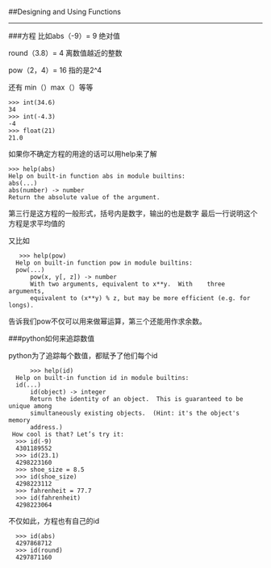 ##Designing and Using Functions
****
###方程
比如abs（-9）= 9
绝对值

round（3.8）= 4
离数值越近的整数

pow（2，4）= 16   指的是2^4

还有 min（）max（）等等

 

    >>> int(34.6)
    34
    >>> int(-4.3)
    -4
    >>> float(21)
    21.0

如果你不确定方程的用途的话可以用help来了解


       
    >>> help(abs)
    Help on built-in function abs in module builtins:
    abs(...)
    abs(number) -> number
    Return the absolute value of the argument.

第三行是这方程的一般形式，括号内是数字，输出的也是数字
最后一行说明这个方程是求平均值的

又比如
       
       >>> help(pow)
      Help on built-in function pow in module builtins:
      pow(...)
          pow(x, y[, z]) -> number
          With two arguments, equivalent to x**y.  With    three arguments,
          equivalent to (x**y) % z, but may be more efficient (e.g. for longs).

告诉我们pow不仅可以用来做幂运算，第三个还能用作求余数。


###python如何来追踪数值

python为了追踪每个数值，都赋予了他们每个id

          >>> help(id)
      Help on built-in function id in module builtins:
      id(...)
          id(object) -> integer
          Return the identity of an object.  This is guaranteed to be unique among
          simultaneously existing objects.  (Hint: it's the object's memory
          address.)
     How cool is that? Let’s try it:
      >>> id(-9)
      4301189552
      >>> id(23.1)
      4298223160
      >>> shoe_size = 8.5
      >>> id(shoe_size)
      4298223112
      >>> fahrenheit = 77.7
      >>> id(fahrenheit)
      4298223064

不仅如此，方程也有自己的id
    
      >>> id(abs)
      4297868712
      >>> id(round)
      4297871160

      
    
